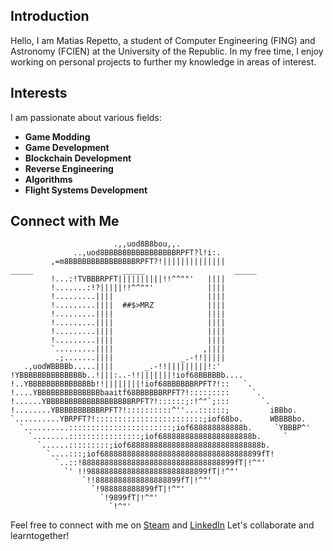 ## Introduction

Hello, I am Matias Repetto, a student of Computer Engineering (FING) and Astronomy (FCIEN) at the University of the Republic. In my free time, I enjoy working on personal projects to further my knowledge in areas of interest.

## Interests

I am passionate about various fields:

- **Game Modding**
- **Game Development**
- **Blockchain Development**
- **Reverse Engineering**
- **Algorithms**
- **Flight Systems Development**
  
## Connect with Me
```
                       .,,uod8B8bou,,.
              ..,uod8BBBBBBBBBBBBBBBBRPFT?l!i:.
         ,=m8BBBBBBBBBBBBBBBRPFT?!||||||||||||||                                     _____                    _____                    _____          
         !...:!TVBBBRPFT||||||||||!!^^""'   ||||
         !.......:!?|||||!!^^""'            ||||
         !.........||||                     ||||
         !.........||||  ##$>MRZ            ||||                  
         !.........||||                     ||||                  
         !.........||||                     ||||                  
         !.........||||                     ||||                  
         !.........||||                     ||||
         `.........||||                    ,||||
          .;.......||||               _.-!!|||||
   .,uodWBBBBb.....||||       _.-!!|||||||||!:'
!YBBBBBBBBBBBBBBb..!|||:..-!!|||||||!iof68BBBBBb....
!..YBBBBBBBBBBBBBBb!!||||||||!iof68BBBBBBRPFT?!::   `.
!....YBBBBBBBBBBBBBBbaaitf68BBBBBBRPFT?!:::::::::     `.
!......YBBBBBBBBBBBBBBBBBBBRPFT?!::::::;:!^"`;:::       `.
!........YBBBBBBBBBBRPFT?!::::::::::^''...::::::;         iBBbo.
`..........YBRPFT?!::::::::::::::::::::::::;iof68bo.      WBBBBbo.
  `..........:::::::::::::::::::::::;iof688888888888b.     `YBBBP^'
    `........::::::::::::::::;iof688888888888888888888b.     `
      `......:::::::::;iof688888888888888888888888888888b.
        `....:::;iof688888888888888888888888888888888899fT!
          `..::!8888888888888888888888888888888899fT|!^"'
            `' !!988888888888888888888888899fT|!^"'
                `!!8888888888888888899fT|!^"'
                  `!988888888899fT|!^"'
                    `!9899fT|!^"'
                      `!^"'
```
Feel free to connect with me on 
[Steam](https://steamcommunity.com/id/snipcout/) and
[LinkedIn](https://www.linkedin.com/in/matias-repetto-zecchi-52940a151)
Let's collaborate and learntogether!

